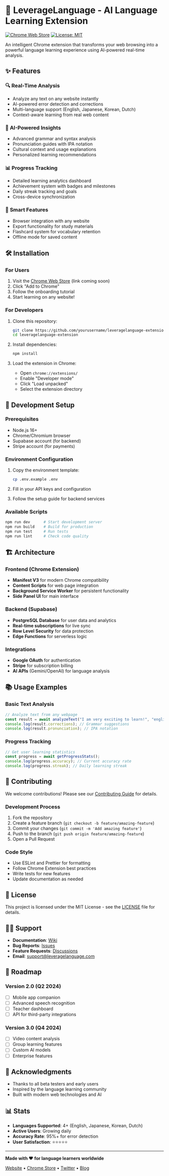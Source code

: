 # 🚀 LeverageLanguage - AI Language Learning Extension

[![Chrome Web Store](https://img.shields.io/badge/Chrome-Extension-green)](https://chrome.google.com/webstore)
[![License: MIT](https://img.shields.io/badge/License-MIT-yellow.svg)](https://opensource.org/licenses/MIT)

An intelligent Chrome extension that transforms your web browsing into a powerful language learning experience using AI-powered real-time analysis.

## ✨ Features

### 🔍 **Real-Time Analysis**
- Analyze any text on any website instantly
- AI-powered error detection and corrections
- Multi-language support (English, Japanese, Korean, Dutch)
- Context-aware learning from real web content

### 🤖 **AI-Powered Insights**
- Advanced grammar and syntax analysis
- Pronunciation guides with IPA notation  
- Cultural context and usage explanations
- Personalized learning recommendations

### 📊 **Progress Tracking**
- Detailed learning analytics dashboard
- Achievement system with badges and milestones
- Daily streak tracking and goals
- Cross-device synchronization

### 🎯 **Smart Features**
- Browser integration with any website
- Export functionality for study materials
- Flashcard system for vocabulary retention
- Offline mode for saved content

## 🛠️ Installation

### For Users
1. Visit the [Chrome Web Store](https://chrome.google.com/webstore) (link coming soon)
2. Click "Add to Chrome"
3. Follow the onboarding tutorial
4. Start learning on any website!

### For Developers
1. Clone this repository:
   ```bash
   git clone https://github.com/yourusername/leveragelanguage-extension.git
   cd leveragelanguage-extension
   ```

2. Install dependencies:
   ```bash
   npm install
   ```

3. Load the extension in Chrome:
   - Open `chrome://extensions/`
   - Enable "Developer mode"
   - Click "Load unpacked"
   - Select the extension directory

## 🔧 Development Setup

### Prerequisites
- Node.js 16+ 
- Chrome/Chromium browser
- Supabase account (for backend)
- Stripe account (for payments)

### Environment Configuration
1. Copy the environment template:
   ```bash
   cp .env.example .env
   ```

2. Fill in your API keys and configuration
3. Follow the setup guide for backend services

### Available Scripts
```bash
npm run dev      # Start development server
npm run build    # Build for production
npm run test     # Run tests
npm run lint     # Check code quality
```

## 🏗️ Architecture

### Frontend (Chrome Extension)
- **Manifest V3** for modern Chrome compatibility
- **Content Scripts** for web page integration
- **Background Service Worker** for persistent functionality
- **Side Panel UI** for main interface

### Backend (Supabase)
- **PostgreSQL Database** for user data and analytics
- **Real-time subscriptions** for live sync
- **Row Level Security** for data protection
- **Edge Functions** for serverless logic

### Integrations
- **Google OAuth** for authentication
- **Stripe** for subscription billing
- **AI APIs** (Gemini/OpenAI) for language analysis

## 📚 Usage Examples

### Basic Text Analysis
```javascript
// Analyze text from any webpage
const result = await analyzeText("I am very exciting to learn!", "english");
console.log(result.corrections); // Grammar suggestions
console.log(result.pronunciation); // IPA notation
```

### Progress Tracking
```javascript
// Get user learning statistics
const progress = await getProgressStats();
console.log(progress.accuracy); // Current accuracy rate
console.log(progress.streak); // Daily learning streak
```

## 🤝 Contributing

We welcome contributions! Please see our [Contributing Guide](CONTRIBUTING.md) for details.

### Development Process
1. Fork the repository
2. Create a feature branch (`git checkout -b feature/amazing-feature`)
3. Commit your changes (`git commit -m 'Add amazing feature'`)
4. Push to the branch (`git push origin feature/amazing-feature`)
5. Open a Pull Request

### Code Style
- Use ESLint and Prettier for formatting
- Follow Chrome Extension best practices
- Write tests for new features
- Update documentation as needed

## 📄 License

This project is licensed under the MIT License - see the [LICENSE](LICENSE) file for details.

## 🙋‍♂️ Support

- **Documentation**: [Wiki](https://github.com/yourusername/leveragelanguage-extension/wiki)
- **Bug Reports**: [Issues](https://github.com/yourusername/leveragelanguage-extension/issues)
- **Feature Requests**: [Discussions](https://github.com/yourusername/leveragelanguage-extension/discussions)
- **Email**: support@leveragelanguage.com

## 🎯 Roadmap

### Version 2.0 (Q2 2024)
- [ ] Mobile app companion
- [ ] Advanced speech recognition
- [ ] Teacher dashboard
- [ ] API for third-party integrations

### Version 3.0 (Q4 2024)
- [ ] Video content analysis
- [ ] Group learning features
- [ ] Custom AI models
- [ ] Enterprise features

## 🌟 Acknowledgments

- Thanks to all beta testers and early users
- Inspired by the language learning community
- Built with modern web technologies and AI

## 📊 Stats

- **Languages Supported**: 4+ (English, Japanese, Korean, Dutch)
- **Active Users**: Growing daily
- **Accuracy Rate**: 95%+ for error detection
- **User Satisfaction**: ⭐⭐⭐⭐⭐

---

**Made with ❤️ for language learners worldwide**

[Website](https://leveragelanguage.com) • [Chrome Store](https://chrome.google.com/webstore) • [Twitter](https://twitter.com/leveragelang) • [Blog](https://blog.leveragelanguage.com)